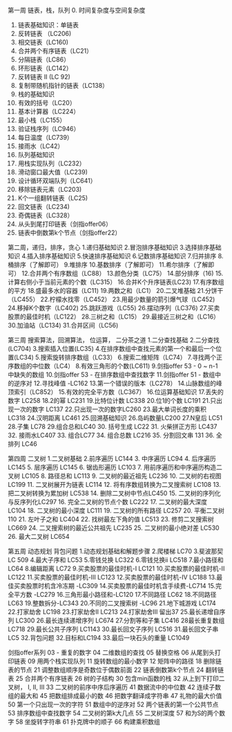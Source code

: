 第一周  链表，栈，队列
0. 时间复杂度与空间复杂度
1. 链表基础知识：单链表
2. 反转链表 （LC206)
3. 相交链表（LC160)
4. 合并两个有序链表（LC21）
5. 分隔链表（LC86）
6. 环形链表（LC142）
7. 反转链表 II (LC 92)
8. 复制带随机指针的链表（LC138）
9. 栈的基础知识
10. 有效的括号（LC20）
11. 基本计算器（LC224）
12. 最小栈（LC155）
13. 验证栈序列（LC946）
14. 每日温度（LC739）
15. 接雨水（LC42）
16. 队列基础知识
17. 用栈实现队列（LC232）
18. 滑动窗口最大值（LC239)
19. 设计循环双端队列（LC641）
20. 移除链表元素（LC203)
21. K个一组翻转链表（LC25)
22. 回文链表（LC234)
23. 奇偶链表（LC328）
24. 从头到尾打印链表（剑指offer06）
25. 链表中倒数第k个节点（剑指offer22）

第二周，递归，排序，贪心
1.递归基础知识
2.冒泡排序基础知识
3.选择排序基础知识
4.插入排序基础知识
5.快速排序基础知识
6.记数排序基础知识
7.归并排序
8.桶排序（了解即可）
9.堆排序
10.基数排序（了解即可）
11.希尔排序（了解即可）
12.合并两个有序数组（LC88）
13.颜色分类（LC75）
14.部分排序（16)
15.计算右侧小于当前元素的个数（LC315）
16.合并K个升序链表(LC23)
17.有序数组的平方
18.盛最多水的容器（LC11)
19.两数之和（LC1）
20.二叉堆基础
21.分饼干（LC455）
22.柠檬水找零（LC452）
23.用最少数量的箭引爆气球（LC452)
24.移掉K个数字（LC402)
25.跳跃游戏（LC55)
26.摆动序列（LC376)
27.买卖股票的最佳时机（LC122）
28.三树之和（LC15）
29.最接近三树之和（LC16）
30.加油站（LC134)
31.合并区间（LC56)

第三周 搜索算法，回溯算法， 位运算， 二分茶之道
1.二分查找基础
2.二分查找(LC704)
3.搜索插入位置(LC35)
4.在排序数组中查找元素的第一个和最后一个位置(LC34)
5.搜索旋转排序数组（LC33）
6.搜索二维矩阵（LC74）
7.寻找两个正序数组的中位数（LC4）
8.有效三角形的个数(LC611)
9.剑指offer 53 - 0 ~ n-1 中缺失的数组
10.剑指offer 53 - 在排序数组中查找数字
11.剑指offer 51 - 数组中的逆序对
12.寻找峰值 -LC162
13.第一个错误的版本（LC278）
14.山脉数组的峰顶索引（LC852）
15.有效的完全平方数（LC367）
16.位运算基础知识
17.丢失的数字 LC258
18.2的幂 LC231
19.比特位计数 LC338
20.位1的个数 LC191
21.只出现一次的数字 LC137
22.只出现一次的数字LC260
23.最大单词长度的乘积 LC318
24.汉明距离 LC461
25.回溯基础知识
26.岛屿数量LC200
27.N皇后 LC51
28.子集 LC78
29.组合总和LC40
30. 括号生成 LC22
31. 火柴拼正方形 LC437
32. 接雨水LC407
33. 组合LC77
34. 组合总数 LC216
35. 分割回文串 131
36. 全排列 LC46

第四周 二叉树
1.二叉树基础
2.前序遍历 LC144
3. 中序遍历 LC94
4. 后序遍历 LC145
5. 层序遍历 LC145
6. 锯齿形遍历 LC103
7. 用前序遍历和中序遍历构造二叉树 LC105
8. 路径总和 LC113
9. 二叉树的最近祖先 LC236
10. 二叉树的右视图 LC199
11. 二叉树展开为链表 LC114
12. 将有序数组转换为二叉搜索树 LC108
13. 把二叉树转换为累加树 LC538
14. 删除二叉树中节点LC450
15. 二叉树的序列化与反序列化LC297
16. 完全二叉树的节点个数 LC222
17. 二叉树的最大深度 LC104
18. 二叉树的最小深度 LC111
19. 二叉树的所有路径 LC257
20. 平衡二叉树 110
21. 左叶子之和 LC404
22. 找树最左下角的值 LC513
23. 修剪二叉搜索树 LC669
24. 二叉搜索树的最近公共祖先 LC235
25. 二叉树的最小绝对差 LC530
26. 最大二叉树 LC654

第五周 动态规划 背包问题
1.动态规划基础和解题步骤
2.爬楼梯 LC70
3.斐波那契 LC 509
4.最大子序和 LC53
5.零钱兑换 LC322
6.零钱兑换ii LC518
7.最小路径和 LC64
8.编辑距离 LC72
9.买卖股票的最佳时机-I LC121
10.买卖股票的最佳时机-II LC122
11.买卖股票的最佳时机-III LC123
12.买卖股票的最佳时机-IV LC188
13.最佳买卖股票时机含冷冻期 -LC309
14.买卖股票的最佳时机含手续费-LC714
15.完全平方数 -LC279
16.三角形最小路径和-LC120
17.不同路径 LC62
18.不同路径LC63
19.整数拆分-LC343
20.不同的二叉搜索树 -LC96
21.地下城游戏 LC174
22.打家劫舍 LC198
23.打家劫舍II LC213
24.打家劫舍III 留出37
25.最长递增自序列 LC300
26.最长连续递增序列 LC674
27.分割等和子集 LC416
28最长重复数组 LC718
29.最长公共子序列 LC1143
30.最长回文子序列 LC516
31.最长回文子串 LC5
32.背包问题
32.目标和LC194
33.最后一块石头的重量 LC1049

剑指offer系列
03 - 重复的数字
04 二维数组的查找
05 替换空格
06 从尾到头打印链表
09 用两个栈实现队列
11 旋转数组的最小数字
12 矩阵中的路径
18 删除链表的节点
21 调整数组顺序是奇数位于偶数前面
22 链表倒数第k个节点
24 翻转链表
25 合并两个有序链表
26 树的子结构
30 包含min函数的栈
32 从上到下打印二叉树， I, II, III
33 二叉树的前序中序后序遍历
41 数据流中的中位数
42 连续子数组的最大和
45 把数组排成最小的数
46 把数字翻译成字符串
47 礼物的最大价值
50 第一个只出现一次的字符
51 数组中的逆序对
52 两个链表的第一个公共节点
53 排序数组中查找数字
54 二叉树的第k大几点
55 二叉树深度
57 和为S的两个数字
58 坐旋转字符串
61 扑克牌中的顺子
66 构建乘积数组
